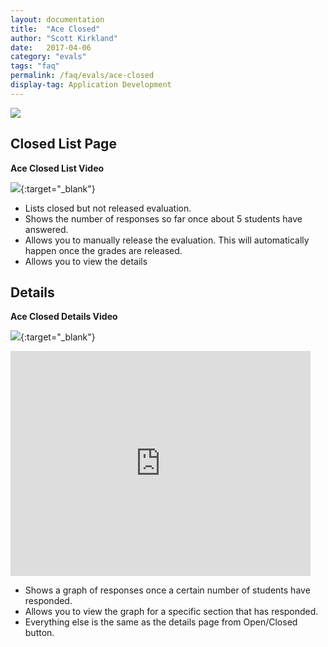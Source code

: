 ```yaml
---
layout: documentation
title:  "Ace Closed"
author: "Scott Kirkland"
date:   2017-04-06
category: "evals"
tags: "faq"
permalink: /faq/evals/ace-closed
display-tag: Application Development
---
```


![](https://i.embed.ly/1/image?url=http%3A%2F%2Fucdavis.github.io%2FACE%2Fimages%2Ffaq%2FAceClosedButton.png&key=afea23f29e5a4f63bd166897e3dc72df)

## Closed List Page

**Ace Closed List Video**

[![](https://img.youtube.com/vi/31LtmRI5kJs/0.jpg)](https://www.youtube.com/watch?v=31LtmRI5kJs){:target="_blank"}

- Lists closed but not released evaluation.
- Shows the number of responses so far once about 5 students have answered.
- Allows you to manually release the evaluation. This will automatically happen once the grades are released.
- Allows you to view the details

## Details

**Ace Closed Details Video**

[![](https://img.youtube.com/vi/IoJyN96pUUQ/0.jpg)](https://www.youtube.com/watch?v=IoJyN96pUUQ){:target="_blank"}

<iframe width="480" height="360" src="http://www.youtube.com/embed/IoJyN96pUUQ" frameborder="0"> </iframe>

- Shows a graph of responses once a certain number of students have responded.
- Allows you to view the graph for a specific section that has responded.
- Everything else is the same as the details page from Open/Closed button.
